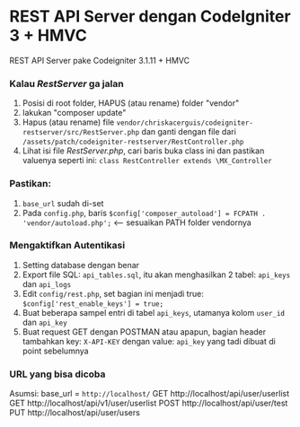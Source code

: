# REST API Server dengan CodeIgniter 3 + HMVC
REST API Server pake Codeigniter 3.1.11 + HMVC


### Kalau *RestServer* ga jalan
1. Posisi di root folder, HAPUS (atau rename) folder "vendor"
1. lakukan "composer update"
1. Hapus (atau rename) file `vendor/chriskacerguis/codeigniter-restserver/src/RestServer.php` dan ganti dengan file dari `/assets/patch/codeigniter-restserver/RestController.php`
1. Lihat isi file *RestServer.php*, cari baris buka class ini dan pastikan valuenya seperti ini: `class RestController extends \MX_Controller`

### Pastikan:
1. `base_url` sudah di-set
1. Pada `config.php`, baris `$config['composer_autoload'] = FCPATH . 'vendor/autoload.php';` <-- sesuaikan PATH folder vendornya

### Mengaktifkan Autentikasi
1. Setting database dengan benar
1. Export file SQL: `api_tables.sql`, itu akan menghasilkan 2 tabel: `api_keys` dan `api_logs`
1. Edit `config/rest.php`, set bagian ini menjadi true: `$config['rest_enable_keys'] = true;`
1. Buat beberapa sampel entri di tabel `api_keys`, utamanya kolom `user_id` dan `api_key`
1. Buat request GET dengan POSTMAN atau apapun, bagian header tambahkan key: `X-API-KEY` dengan value: `api_key` yang tadi dibuat di point sebelumnya

### URL yang bisa dicoba
Asumsi: base_url = `http://localhost/`
GET http://localhost/api/user/userlist
GET http://localhost/api/v1/user/userlist
POST http://localhost/api/user/test
PUT http://localhost/api/user/users

